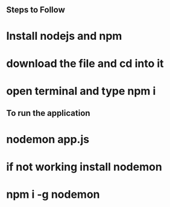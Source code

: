 ## Steps to Follow

# Install nodejs and npm
# download the file and cd into it
# open terminal and type npm i

## To run the application

# nodemon app.js

# if not working install nodemon
# npm i -g nodemon